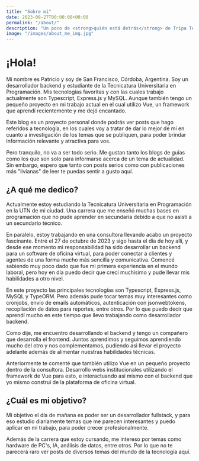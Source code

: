 ```yaml
---
title: "Sobre mí"
date: 2023-08-27T00:00:00+00:00
permalink: "/about/"
description: "Un poco de <strong>quién está detrás</strong> de Tripa Tech Blog"
image: "/images/about_me_img.jpg"
---
```


# ¡Hola!

Mi nombre es Patricio y soy de San Francisco, Córdoba, Argentina. Soy un desarrollador backend y estudiante de la Tecnicatura Universitaria en Programación. Mis tecnologías favoritas y con las cuales trabajo actualmente son Typescript, Express.js y MySQL. Aunque también tengo un pequeño proyecto en mi trabajo actual en el cual utilizo Vue, un framework que aprendí recientemente y me dejó encantado.

Este blog es un proyecto personal donde podrás ver posts que hago referidos a tecnología, en los cuales voy a tratar de dar lo mejor de mí en cuanto a investigación de los temas que se publiquen, para poder brindar información relevante y atractiva para vos.

Pero tranquilo, no va a ser todo serio. Me gustan tanto los blogs de guías como los que son solo para informarse acerca de un tema de actualidad. Sin embargo, espero que tanto con posts serios como con publicaciones más "livianas" de leer te puedas sentir a gusto aquí.

## ¿A qué me dedico?

Actualmente estoy estudiando la Tecnicatura Universitaria en Programación en la UTN de mi ciudad. Una carrera que me enseñó muchas bases en programación que no pude aprender en secundaria debido a que no asistí a un secundario técnico.

En paralelo, estoy trabajando en una consultora llevando acabo un proyecto fascinante. Entré el 27 de octubre de 2023 y sigo hasta el día de hoy allí, y desde ese momento mi responsabilidad ha sido desarrollar un backend para un software de oficina virtual, para poder conectar a clientes y agentes de una forma mucho más sencilla y comunicativa. Comencé sabiendo muy poco dado que fue mi primera experiencia en el mundo laboral, pero hoy en día puedo decir que crecí muchísimo y pude llevar mis habilidades a otro nivel. 

En este proyecto las principales tecnologías son Typescript, Express.js, MySQL y TypeORM. Pero además pude tocar temas muy interesantes como cronjobs, envío de emails automáticos, autenticación con jsonwebtokens, recopilación de datos para reportes, entre otros. Por lo que puedo decir que aprendí mucho en este tiempo que llevo trabajando como desarrollador backend.

Como dije, me encuentro desarrollando el backend y tengo un compañero que desarrolla el frontend. Juntos aprendimos y seguimos aprendiendo mucho del otro y nos complementamos, pudiendo asi llevar el proyecto adelante además de alimentar nuestras habilidades técnicas.

Anteriormente te comenté que también utilizo Vue en un pequeño proyecto dentro de la consultora. Desarrollo webs institucionales utilizando el framework de Vue para esto, e interactuando así mismo con el backend que yo mismo construí de la plataforma de oficina virtual.

## ¿Cuál es mi objetivo?
Mi objetivo el día de mañana es poder ser un desarrollador fullstack, y para eso estudio diariamente temas que me parecen interesantes y puedo aplicar en mi trabajo, para poder crecer profesionalmente.

Además de la carrera que estoy cursando, me intereso por temas como hardware de PC's, IA, análisis de datos, entre otros. Por lo que no te parecerá raro ver posts de diversos temas del mundo de la tecnología aquí.
